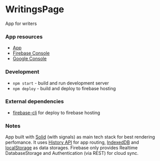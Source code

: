# WritingsPage

App for writers

### App resources

- [App](https://writings-1.web.app)
- [Firebase Console](https://console.firebase.google.com/project/writings-1/overview)
- [Google Console](https://console.developers.google.com/apis/dashboard?project=writings-1)

### Development

- `npm start` - build and run development server
- `npm deploy` - build and deploy to firebase hosting

### External dependencies

- [firebase-cli](https://firebase.google.com/docs/cli#mac-linux-npm) for deploy to firebase hosting

### Notes

App built with [Solid](https://github.com/ryansolid/solid) (with signals) as main tech stack for best rendering perfomance.
It uses [History API](https://developer.mozilla.org/en-US/docs/Web/API/History_API) for app routing, [IndexedDB](https://developer.mozilla.org/en-US/docs/Web/API/IndexedDB_API) and [localStorage](https://developer.mozilla.org/en-US/docs/Web/API/Window/localStorage) as data storages.
Firebase only provides Realtime DatabaseStorage and Authentication (via REST) for cloud sync.
